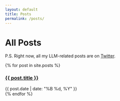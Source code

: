 ```yaml
---
layout: default
title: Posts
permalink: /posts/
---
```


<div class="posts-container">
  <h1>All Posts</h1>
  
  <div class="twitter-link-section">
    <p>P.S. Right now, all my LLM-related posts are on <a href="{{ site.social_links[1].user_url }}" target="_blank" rel="noopener">Twitter</a>.</p>
  </div>
  
  <div class="posts-list">
    {% for post in site.posts %}
    <div class="post-item">
      <div class="post-title-section">
        <h3><a href="{{ post.url | relative_url }}">{{ post.title }}</a></h3>
      </div>
      <span class="post-date">{{ post.date | date: "%B %d, %Y" }}</span>
    </div>
    {% endfor %}
  </div>
</div>
